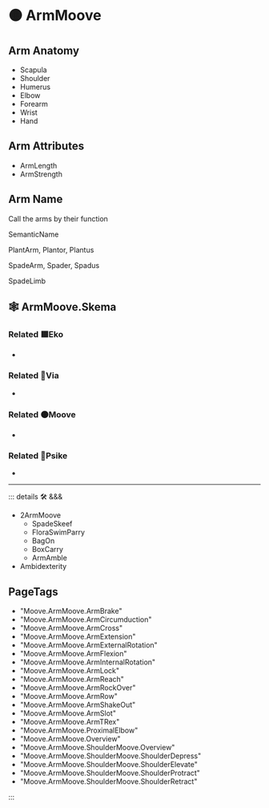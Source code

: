 # 🟠 <mooves>ArmMoove</mooves>

## Arm Anatomy

- Scapula
- Shoulder
- Humerus
- Elbow
- Forearm
- Wrist
- Hand

## Arm Attributes

- ArmLength
- ArmStrength

## Arm Name

Call the arms by their function

SemanticName

PlantArm, Plantor, Plantus

SpadeArm, Spader, Spadus

SpadeLimb

## 🕸 ArmMoove.Skema

### Related 🟩<ekos>Eko</ekos>

-

### Related 🔻<via>Via</via>

-

### Related 🟠<mooves>Moove</mooves>

-

### Related 💜<psike>Psike</psike>

-

---

<!-- =================================================== -->
<!-- =================================================== -->
<!-- =================================================== -->
<!-- =================================================== -->
<!-- =================================================== -->
::: details 🛠 <dev>&&&</dev>

- 2ArmMoove
    - SpadeSkeef
    - FloraSwimParry
    - BagOn
    - BoxCarry
    - ArmAmble
- Ambidexterity

<h2>PageTags</h2>

- "Moove.ArmMoove.ArmBrake"
- "Moove.ArmMoove.ArmCircumduction"
- "Moove.ArmMoove.ArmCross"
- "Moove.ArmMoove.ArmExtension"
- "Moove.ArmMoove.ArmExternalRotation"
- "Moove.ArmMoove.ArmFlexion"
- "Moove.ArmMoove.ArmInternalRotation"
- "Moove.ArmMoove.ArmLock"
- "Moove.ArmMoove.ArmReach"
- "Moove.ArmMoove.ArmRockOver"
- "Moove.ArmMoove.ArmRow"
- "Moove.ArmMoove.ArmShakeOut"
- "Moove.ArmMoove.ArmSlot"
- "Moove.ArmMoove.ArmTRex"
- "Moove.ArmMoove.ProximalElbow"
- "Moove.ArmMoove.Overview"
- "Moove.ArmMoove.ShoulderMoove.Overview"
- "Moove.ArmMoove.ShoulderMoove.ShoulderDepress"
- "Moove.ArmMoove.ShoulderMoove.ShoulderElevate"
- "Moove.ArmMoove.ShoulderMoove.ShoulderProtract"
- "Moove.ArmMoove.ShoulderMoove.ShoulderRetract"

:::
